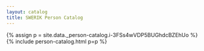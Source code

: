 ```yaml
---
layout: catalog
title: SWERIK Person Catalog
---
```

{% assign p = site.data._person-catalog.i-3FSs4wVDP5BUGhdcBZEhUo %}
{% include person-catalog.html p=p %}


